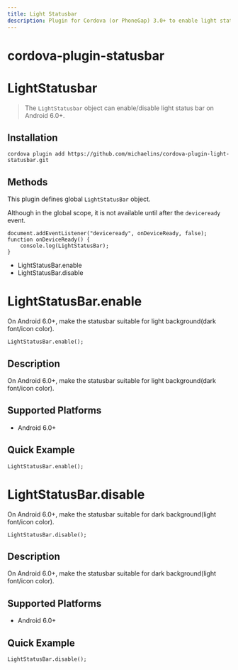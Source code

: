 ```yaml
---
title: Light Statusbar
description: Plugin for Cordova (or PhoneGap) 3.0+ to enable light status bar on Android 6.0+.
---
```

<!---
# license: Licensed to the Apache Software Foundation (ASF) under one
#         or more contributor license agreements.  See the NOTICE file
#         distributed with this work for additional information
#         regarding copyright ownership.  The ASF licenses this file
#         to you under the Apache License, Version 2.0 (the
#         "License"); you may not use this file except in compliance
#         with the License.  You may obtain a copy of the License at
#
#           http://www.apache.org/licenses/LICENSE-2.0
#
#         Unless required by applicable law or agreed to in writing,
#         software distributed under the License is distributed on an
#         "AS IS" BASIS, WITHOUT WARRANTIES OR CONDITIONS OF ANY
#         KIND, either express or implied.  See the License for the
#         specific language governing permissions and limitations
#         under the License.
-->

# cordova-plugin-statusbar

LightStatusbar
======

> The `LightStatusbar` object can enable/disable light status bar on Android 6.0+.

## Installation

    cordova plugin add https://github.com/michaelins/cordova-plugin-light-statusbar.git

Methods
-------
This plugin defines global `LightStatusBar` object.

Although in the global scope, it is not available until after the `deviceready` event.

    document.addEventListener("deviceready", onDeviceReady, false);
    function onDeviceReady() {
        console.log(LightStatusBar);
    }

- LightStatusBar.enable
- LightStatusBar.disable

LightStatusBar.enable
=================

On Android 6.0+, make the statusbar suitable for light background(dark font/icon color).

    LightStatusBar.enable();

Description
-----------

On Android 6.0+, make the statusbar suitable for light background(dark font/icon color).


Supported Platforms
-------------------

- Android 6.0+

Quick Example
-------------

    LightStatusBar.enable();

LightStatusBar.disable
=================

On Android 6.0+, make the statusbar suitable for dark background(light font/icon color).

    LightStatusBar.disable();

Description
-----------

On Android 6.0+, make the statusbar suitable for dark background(light font/icon color).


Supported Platforms
-------------------

- Android 6.0+

Quick Example
-------------

    LightStatusBar.disable();